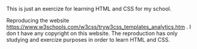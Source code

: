 This is just an exercize for learning HTML and CSS for my school.

Reproducing the website https://www.w3schools.com/w3css/tryw3css_templates_analytics.htm . I don t have any copyright on this website. The reproduction has only studying and exercize purposes in order to learn HTML and CSS.
